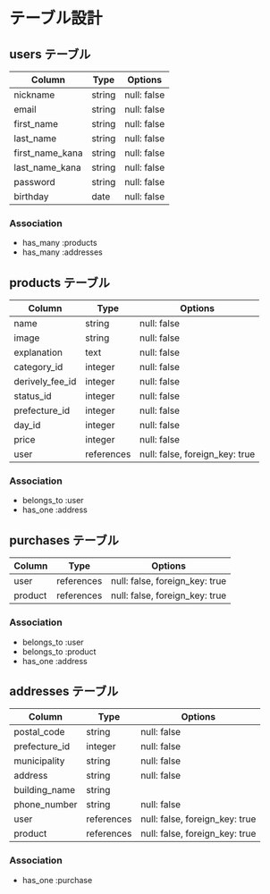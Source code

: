# テーブル設計

## users テーブル

| Column           | Type   | Options     |
| ---------------- | ------ | ----------- |
| nickname         | string | null: false |
| email            | string | null: false |
| first_name       | string | null: false |
| last_name        | string | null: false |
| first_name_kana  | string | null: false |
| last_name_kana   | string | null: false |
| password         | string | null: false |
| birthday         | date   | null: false |

### Association

- has_many :products
- has_many :addresses

## products テーブル

| Column          | Type       | Options                         |
| --------------- | ---------- | ------------------------------- |
| name            | string     | null: false                     |
| image           | string     | null: false                     |
| explanation     | text       | null: false                     |
| category_id     | integer    | null: false                     |
| derively_fee_id | integer    | null: false                     |
| status_id       | integer    | null: false                     |
| prefecture_id   | integer    | null: false                     |
| day_id         | integer    | null: false                     |
| price           | integer    | null: false                     |
| user            | references | null: false, foreign_key: true  |

### Association

- belongs_to :user
- has_one    :address

## purchases テーブル

| Column  | Type       | Options                        |
| ------- | ---------- | ------------------------------ |
| user    | references | null: false, foreign_key: true |
| product | references | null: false, foreign_key: true |

### Association

- belongs_to :user
- belongs_to :product
- has_one    :address

## addresses テーブル

| Column        | Type       | Options                        |
| ------------- | ---------- | ------------------------------ |
| postal_code   | string     | null: false                    |
| prefecture_id | integer    | null: false                    |
| municipality  | string     | null: false                    |
| address       | string     | null: false                    |
| building_name | string     |                                |
| phone_number  | string     | null: false                    |
| user          | references | null: false, foreign_key: true |
| product       | references | null: false, foreign_key: true |

### Association

- has_one :purchase